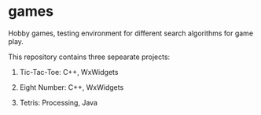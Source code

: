 # games
Hobby games, testing environment for different search algorithms for game play. 

This repository contains three sepearate projects:

1) Tic-Tac-Toe: C++, WxWidgets

2) Eight Number: C++, WxWidgets

3) Tetris: Processing, Java
